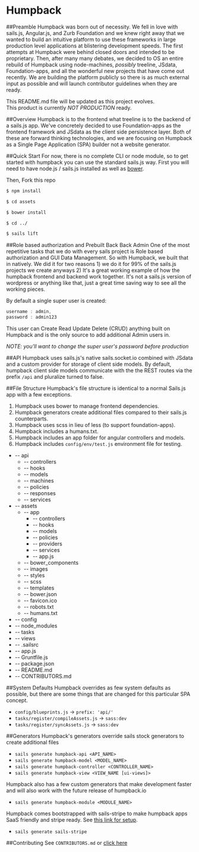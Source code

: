 # Humpback

##Preamble
Humpback was born out of necessity.  We fell in love with sails.js, Angular.js,
and Zurb Foundation and we knew right away that we wanted to build an intuitive
platform to use these frameworks in large production level applications at 
blistering development speeds.  The first attempts at Humpback were behind 
closed doors and intended to be proprietary. Then, after many many debates, we
decided to OS an entire rebuild of Humpback using node-machines, *possibly* treeline, 
JSdata, Foundation-apps, and all the wonderful new projects that have come out 
recently.  We are building the platform publicly so there is as much external 
input as possible and will launch contributor guidelines when they are ready.

This README.md file will be updated as this project evolves.  
This product is currently *NOT PRODUCTION* ready. 

##Overview
Humpback is to the frontend what treeline is to the backend of a sails.js app. 
We've concretely decided to use Foundation-apps as the frontend framework and 
JSdata as the client side persistence layer.  Both of these are forward thinking 
technologies, and we are focusing on Humpback as a Single Page Application (SPA) 
builder not a website generator.

##Quick Start
For now, there is no complete CLI or node module, so to get started with humpback
you can use the standard sails.js way.  First you will need to have node.js / sails.js
installed as well as [bower](https://www.npmjs.com/package/bower). 

Then, Fork this repo

```sh
$ npm install

$ cd assets

$ bower install

$ cd ../

$ sails lift
```

##Role based authorization and Prebuilt Back Back Admin
One of the most repetitive tasks that we do with every sails project is
Role based authorization and GUI Data Management.  So with Humpback, we built
that in natively.  We did it for two reasons 1) we do it for 99% of the 
sails.js projects we create anyways 2) It's a great working example of how 
the humpback frontend and backend work together. It's not a sails.js version
of wordpress or anything like that, just a great time saving way to see all 
the working pieces.

By default a single super user is created:
  ```js
  username : admin,
  password : admin123
  ``` 
This user can Create Read Update Delete (CRUD) anything built on Humpback
and is the only source to add additional Admin users in. 

*NOTE: you'll want to change the super user's password before production*

##API
Humpback uses sails.js's native sails.socket.io combined with JSdata and a 
custom provider for storage of client side models.  By default, humpback 
client side models communicate with the the REST routes via the prefix `/api` 
and pluralize turned to false. 


##File Structure
Humpback's file structure is identical to a normal Sails.js app with a few exceptions. 

  1. Humpback uses bower to manage frontend dependencies.
  2. Humpback generators create additional files compared to their sails.js counterparts.
  3. Humpback uses scss in lieu of less (to support foundation-apps).
  4. Humpback includes a humans.txt.
  5. Humpback includes an app folder for angular controllers and models.
  6. Humpback includes `config/env/test.js` environment file for testing.

  * -- api
    * -- controllers
    * -- hooks
    * -- models
 	* -- machines
    * -- policies
    * -- responses
    * -- services
  * -- assets
  	* -- app
  	  * -- controllers
  	  * -- hooks
  	  * -- models
  	  * -- policies
  	  * -- providers
  	  * -- services
  	  * -- app.js
  	* -- bower_components
  	* -- images
  	* -- styles
  	* -- scss
  	* -- templates
  	* -- bower.json
  	* -- favicon.ico
  	* -- robots.txt
  	* -- humans.txt
  * -- config
  * -- node_modules
  * -- tasks
  * -- views
  * -- .sailsrc
  * -- app.js
  * -- Gruntfile.js
  * -- package.json
  * -- README.md
  * -- CONTRIBUTORS.md

##System Defaults
Humpback overrides as few system defaults as possible, but there are some
things that are changed for this particular SPA concept.
  * `config/blueprints.js` -> `prefix: 'api/'`
  * `tasks/register/compileAssets.js` -> `sass:dev`
  * `tasks/register/syncAssets.js` -> `sass:dev`

##Generators
Humpback's generators override sails stock generators to create additional 
files
  * `sails generate humpback-api <API_NAME>`
  * `sails generate humpback-model <MODEL_NAME>`
  * `sails generate humpback-controller <CONTROLLER_NAME>`
  * `sails generate humpback-view <VIEW_NAME [ui-views]>`

Humpback also has a few custom generators that make development faster and will 
also work with the future release of humpback.io
  * `sails generate humpback-module <MODULE_NAME>`

Humpback comes bootstrapped with sails-stripe to make humpback apps SaaS 
friendly and stripe ready.  See [this link for setup](https://github.com/scott-wyatt/sails-stripe).
  * `sails generate sails-stripe`

##Contributing
See `CONTRIBUTORS.md` or [click here](https://github.com/CaliStyle/humpback/blob/master/CONTRIBUTORS.md)